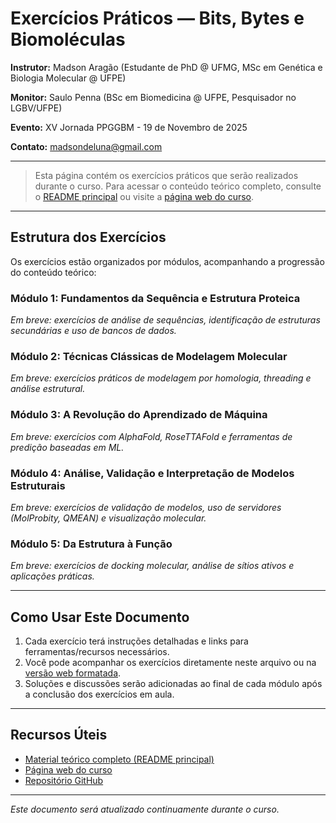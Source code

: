 # Exercícios Práticos — Bits, Bytes e Biomoléculas

**Instrutor:** Madson Aragão (Estudante de PhD @ UFMG, MSc em Genética e Biologia Molecular @ UFPE)

**Monitor:** Saulo Penna (BSc em Biomedicina @ UFPE, Pesquisador no LGBV/UFPE)

**Evento:** XV Jornada PPGGBM - 19 de Novembro de 2025

**Contato:** madsondeluna@gmail.com

---

> Esta página contém os exercícios práticos que serão realizados durante o curso. Para acessar o conteúdo teórico completo, consulte o [README principal](README.md) ou visite a [página web do curso](https://madsondeluna.github.io/bits_bytes_biomolecules/).

---

## Estrutura dos Exercícios

Os exercícios estão organizados por módulos, acompanhando a progressão do conteúdo teórico:

### Módulo 1: Fundamentos da Sequência e Estrutura Proteica
*Em breve: exercícios de análise de sequências, identificação de estruturas secundárias e uso de bancos de dados.*

### Módulo 2: Técnicas Clássicas de Modelagem Molecular
*Em breve: exercícios práticos de modelagem por homologia, threading e análise estrutural.*

### Módulo 3: A Revolução do Aprendizado de Máquina
*Em breve: exercícios com AlphaFold, RoseTTAFold e ferramentas de predição baseadas em ML.*

### Módulo 4: Análise, Validação e Interpretação de Modelos Estruturais
*Em breve: exercícios de validação de modelos, uso de servidores (MolProbity, QMEAN) e visualização molecular.*

### Módulo 5: Da Estrutura à Função
*Em breve: exercícios de docking molecular, análise de sítios ativos e aplicações práticas.*

---

## Como Usar Este Documento

1. Cada exercício terá instruções detalhadas e links para ferramentas/recursos necessários.
2. Você pode acompanhar os exercícios diretamente neste arquivo ou na [versão web formatada](https://madsondeluna.github.io/bits_bytes_biomolecules/exercises.html).
3. Soluções e discussões serão adicionadas ao final de cada módulo após a conclusão dos exercícios em aula.

---

## Recursos Úteis

- [Material teórico completo (README principal)](README.md)
- [Página web do curso](https://madsondeluna.github.io/bits_bytes_biomolecules/)
- [Repositório GitHub](https://github.com/madsondeluna/bits_bytes_biomolecules)

---

*Este documento será atualizado continuamente durante o curso.*
